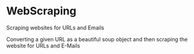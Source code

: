# WebScraping
Scraping websites for URLs and Emails

Converting a given URL as a beautiful soup object and then scraping the website for URLs and E-Mails
